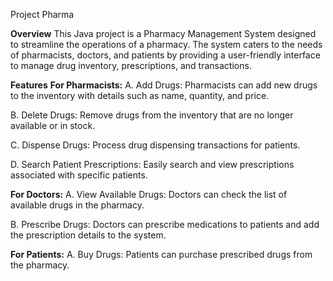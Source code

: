 Project Pharma

**Overview**
This Java project is a Pharmacy Management System designed to streamline the operations of a pharmacy.
The system caters to the needs of pharmacists, doctors, and patients by providing a user-friendly interface to manage drug inventory, prescriptions, and transactions.

**Features**
**For Pharmacists:**
A. Add Drugs:
Pharmacists can add new drugs to the inventory with details such as name, quantity, and price.

B. Delete Drugs:
Remove drugs from the inventory that are no longer available or in stock.

C. Dispense Drugs:
Process drug dispensing transactions for patients.

D. Search Patient Prescriptions:
Easily search and view prescriptions associated with specific patients.

**For Doctors:**
A. View Available Drugs:
Doctors can check the list of available drugs in the pharmacy.

B. Prescribe Drugs:
Doctors can prescribe medications to patients and add the prescription details to the system.

**For Patients:**
A. Buy Drugs:
Patients can purchase prescribed drugs from the pharmacy.
